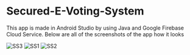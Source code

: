 # Secured-E-Voting-System

This app is made in Android Studio by using Java and Google Firebase Cloud Service. Below are all of the screenshots of the app how it looks

![SS3](https://user-images.githubusercontent.com/38453844/208300411-4a1ca5d4-3924-4232-b8b9-7295ff59af27.png)
![SS1](https://user-images.githubusercontent.com/38453844/208300414-2f931525-4ab4-46e0-b360-f0b2b722c579.png)
![SS2](https://user-images.githubusercontent.com/38453844/208300417-6993ed1a-962a-4311-a07e-00c458c8cf8f.png)
